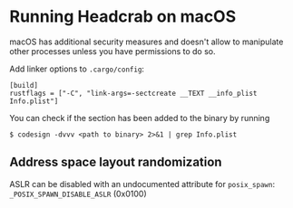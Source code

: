 # Running Headcrab on macOS

macOS has additional security measures and doesn't allow to manipulate other processes unless you have permissions
to do so.

Add linker options to `.cargo/config`:

    [build]
    rustflags = ["-C", "link-args=-sectcreate __TEXT __info_plist Info.plist"]

You can check if the section has been added to the binary by running

    $ codesign -dvvv <path to binary> 2>&1 | grep Info.plist

## Address space layout randomization

ASLR can be disabled with an undocumented attribute for `posix_spawn`: `_POSIX_SPAWN_DISABLE_ASLR` (0x0100)
